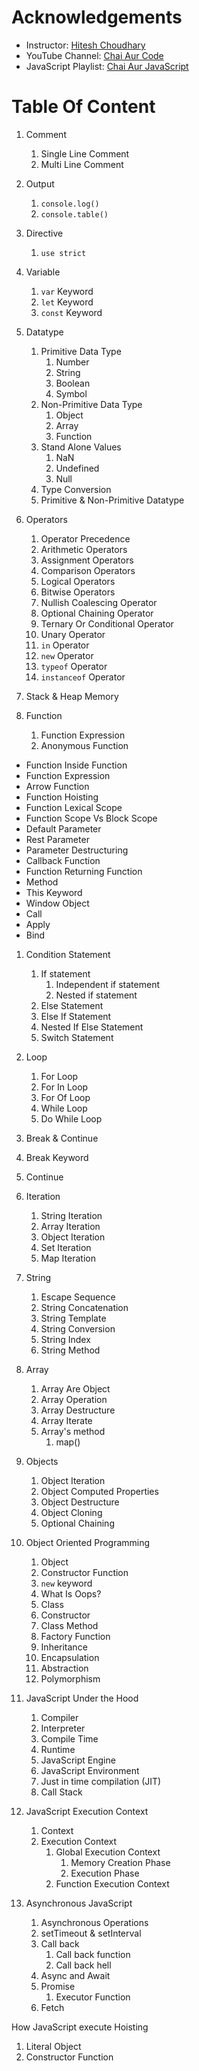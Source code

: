 # Acknowledgements

- Instructor: [Hitesh Choudhary](https://github.com/hiteshchoudhary)
- YouTube Channel: [Chai Aur Code](https://www.youtube.com/@chaiaurcode)
- JavaScript Playlist: [Chai Aur JavaScript](https://youtube.com/playlist?list=PLu71SKxNbfoBuX3f4EOACle2y-tRC5Q37&si=z4Qr3tOcQ2Qek2Yx)

# Table Of Content

1. Comment

   1. Single Line Comment
   2. Multi Line Comment

2. Output

   1. `console.log()`
   2. `console.table()`

3. Directive

   1. `use strict`

4. Variable

   1. `var` Keyword
   2. `let` Keyword
   3. `const` Keyword

5. Datatype

   1. Primitive Data Type
      1. Number
      2. String
      3. Boolean
      4. Symbol
   2. Non-Primitive Data Type
      1. Object
      2. Array
      3. Function
   3. Stand Alone Values
      1. NaN
      2. Undefined
      3. Null
   4. Type Conversion
   5. Primitive & Non-Primitive Datatype

6. Operators

   1. Operator Precedence
   2. Arithmetic Operators
   3. Assignment Operators
   4. Comparison Operators
   5. Logical Operators
   6. Bitwise Operators
   7. Nullish Coalescing Operator
   8. Optional Chaining Operator
   9. Ternary Or Conditional Operator
   10. Unary Operator
   11. `in` Operator
   12. `new` Operator
   13. `typeof` Operator
   14. `instanceof` Operator

7. Stack & Heap Memory

8. Function
   1. Function Expression
   2. Anonymous Function

- Function Inside Function
- Function Expression
- Arrow Function
- Function Hoisting
- Function Lexical Scope
- Function Scope Vs Block Scope
- Default Parameter
- Rest Parameter
- Parameter Destructuring
- Callback Function
- Function Returning Function
- Method
- This Keyword
- Window Object
- Call
- Apply
- Bind

1. Condition Statement

   1. If statement
      1. Independent if statement
      2. Nested if statement
   2. Else Statement
   3. Else If Statement
   4. Nested If Else Statement
   5. Switch Statement

2. Loop

   1. For Loop
   2. For In Loop
   3. For Of Loop
   4. While Loop
   5. Do While Loop

3. Break & Continue

4. Break Keyword
5. Continue

6. Iteration

   1. String Iteration
   2. Array Iteration
   3. Object Iteration
   4. Set Iteration
   5. Map Iteration

7. String

   1. Escape Sequence
   2. String Concatenation
   3. String Template
   4. String Conversion
   5. String Index
   6. String Method

8. Array

   1. Array Are Object
   2. Array Operation
   3. Array Destructure
   4. Array Iterate
   5. Array's method
      1. map()

9. Objects

   1. Object Iteration
   2. Object Computed Properties
   3. Object Destructure
   4. Object Cloning
   5. Optional Chaining

10. Object Oriented Programming

    1. Object
    2. Constructor Function
    3. `new` keyword
    4. What Is Oops?
    5. Class
    6. Constructor
    7. Class Method
    8. Factory Function
    9. Inheritance
    10. Encapsulation
    11. Abstraction
    12. Polymorphism

11. JavaScript Under the Hood

    1. Compiler
    2. Interpreter
    3. Compile Time
    4. Runtime
    5. JavaScript Engine
    6. JavaScript Environment
    7. Just in time compilation (JIT)
    8. Call Stack

12. JavaScript Execution Context

    1. Context
    2. Execution Context
       1. Global Execution Context
          1. Memory Creation Phase
          2. Execution Phase
       2. Function Execution Context

13. Asynchronous JavaScript
    1. Asynchronous Operations
    2. setTimeout & setInterval
    3. Call back
       1. Call back function
       2. Call back hell
    4. Async and Await
    5. Promise
       1. Executor Function
    6. Fetch

How JavaScript execute
Hoisting

<!-- OOP -->

1. Literal Object
2. Constructor Function
